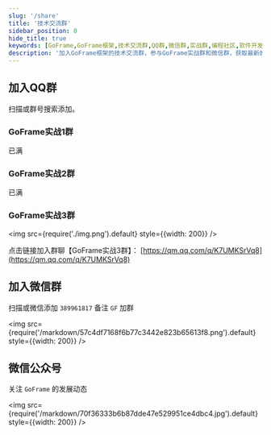 ```yaml
---
slug: '/share'
title: '技术交流群'
sidebar_position: 0
hide_title: true
keywords: [GoFrame,GoFrame框架,技术交流群,QQ群,微信群,实战群,编程社区,软件开发,开发者交流,GoFrame公众号]
description: '加入GoFrame框架的技术交流群，参与GoFrame实战群和微信群，获取最新的框架发展动态和技术交流。我们提供多个QQ群和微信群，供爱好者们分享经验和交流开发心得，并持续关注GoFrame的最新资讯。'
---
```


## 加入QQ群

扫描或群号搜索添加。

### GoFrame实战1群
已满

### GoFrame实战2群
已满

### GoFrame实战3群
<img src={require('./img.png').default} style={{width: 200}} />

点击链接加入群聊【GoFrame实战3群】： [https://qm.qq.com/q/K7UMKSrVq8](https://qm.qq.com/q/K7UMKSrVq8) 

## 加入微信群
扫描或微信添加 `389961817` 备注 `GF` 加群

<img src={require('/markdown/57c4df7168f6b77c3442e823b65613f8.png').default} style={{width: 200}} />


## 微信公众号
关注 `GoFrame` 的发展动态

<img src={require('/markdown/70f36333b6b87dde47e529951ce4dbc4.jpg').default} style={{width: 200}} />
